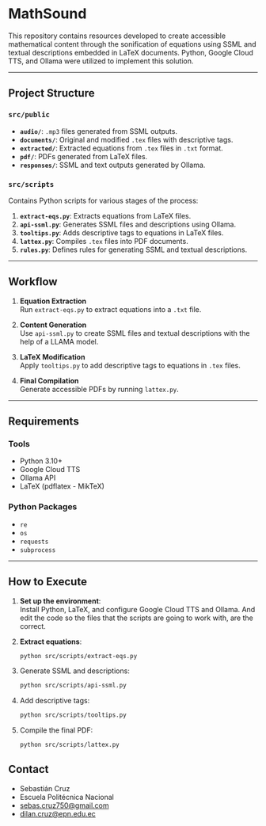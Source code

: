 # MathSound

This repository contains resources developed to create accessible mathematical content through the sonification of equations using SSML and textual descriptions embedded in LaTeX documents. Python, Google Cloud TTS, and Ollama were utilized to implement this solution.

---

## Project Structure

### **`src/public`**
- **`audio/`**: `.mp3` files generated from SSML outputs.
- **`documents/`**: Original and modified `.tex` files with descriptive tags.
- **`extracted/`**: Extracted equations from `.tex` files in `.txt` format.
- **`pdf/`**: PDFs generated from LaTeX files.
- **`responses/`**: SSML and text outputs generated by Ollama.

### **`src/scripts`**
Contains Python scripts for various stages of the process:
1. **`extract-eqs.py`**: Extracts equations from LaTeX files.
2. **`api-ssml.py`**: Generates SSML files and descriptions using Ollama.
3. **`tooltips.py`**: Adds descriptive tags to equations in LaTeX files.
4. **`lattex.py`**: Compiles `.tex` files into PDF documents.
5. **`rules.py`**: Defines rules for generating SSML and textual descriptions.

---

## Workflow

1. **Equation Extraction**  
   Run `extract-eqs.py` to extract equations into a `.txt` file.

2. **Content Generation**  
   Use `api-ssml.py` to create SSML files and textual descriptions with the help of a LLAMA model.

3. **LaTeX Modification**  
   Apply `tooltips.py` to add descriptive tags to equations in `.tex` files.

4. **Final Compilation**  
   Generate accessible PDFs by running `lattex.py`.

---

## Requirements

### Tools
- Python 3.10+
- Google Cloud TTS
- Ollama API
- LaTeX (pdflatex - MikTeX)

### Python Packages
- `re`
- `os`
- `requests`
- `subprocess`

---

## How to Execute

1. **Set up the environment**:  
   Install Python, LaTeX, and configure Google Cloud TTS and Ollama.
   And edit the code so the files that the scripts are going to work with, are the correct.

3. **Extract equations**:
   ```bash
   python src/scripts/extract-eqs.py
   ```
4. Generate SSML and descriptions:
   ```bash
   python src/scripts/api-ssml.py
   ```
5. Add descriptive tags:
   ```bash
   python src/scripts/tooltips.py
   ```
6. Compile the final PDF:
   ```bash
   python src/scripts/lattex.py
   ```

## Contact
- Sebastián Cruz
- Escuela Politécnica Nacional
- sebas.cruz750@gmail.com
- dilan.cruz@epn.edu.ec
